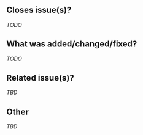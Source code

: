 ## Closes issue(s)?
*TODO*

## What was added/changed/fixed?
*TODO*

## Related issue(s)?
*TBD*

## Other
*TBD*
